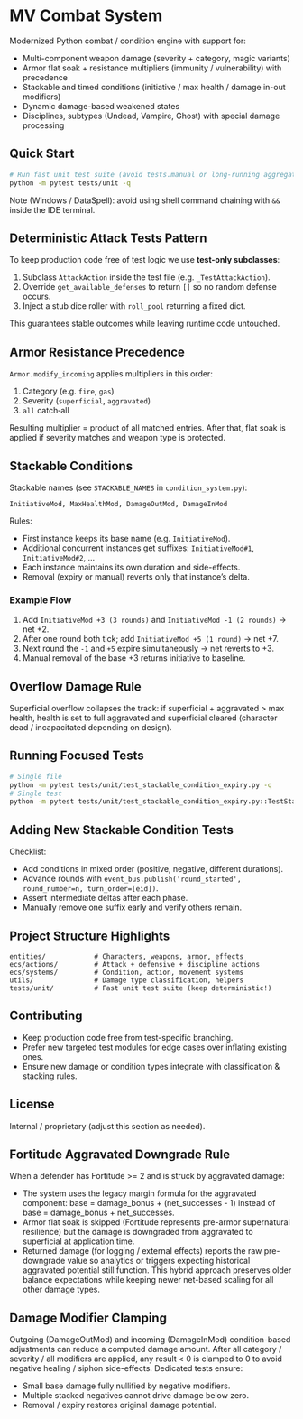 # MV Combat System

Modernized Python combat / condition engine with support for:
- Multi-component weapon damage (severity + category, magic variants)
- Armor flat soak + resistance multipliers (immunity / vulnerability) with precedence
- Stackable and timed conditions (initiative / max health / damage in-out modifiers)
- Dynamic damage-based weakened states
- Disciplines, subtypes (Undead, Vampire, Ghost) with special damage processing

## Quick Start
```bash
# Run fast unit test suite (avoid tests.manual or long-running aggregation)
python -m pytest tests/unit -q
```
Note (Windows / DataSpell): avoid using shell command chaining with `&&` inside the IDE terminal.

## Deterministic Attack Tests Pattern
To keep production code free of test logic we use **test-only subclasses**:
1. Subclass `AttackAction` inside the test file (e.g. `_TestAttackAction`).
2. Override `get_available_defenses` to return `[]` so no random defense occurs.
3. Inject a stub dice roller with `roll_pool` returning a fixed dict.

This guarantees stable outcomes while leaving runtime code untouched.

## Armor Resistance Precedence
`Armor.modify_incoming` applies multipliers in this order:
1. Category (e.g. `fire`, `gas`)
2. Severity (`superficial`, `aggravated`)
3. `all` catch‑all

Resulting multiplier = product of all matched entries. After that, flat soak is applied if severity matches and weapon type is protected.

## Stackable Conditions
Stackable names (see `STACKABLE_NAMES` in `condition_system.py`):
```
InitiativeMod, MaxHealthMod, DamageOutMod, DamageInMod
```
Rules:
- First instance keeps its base name (e.g. `InitiativeMod`).
- Additional concurrent instances get suffixes: `InitiativeMod#1`, `InitiativeMod#2`, ...
- Each instance maintains its own duration and side-effects.
- Removal (expiry or manual) reverts only that instance’s delta.

### Example Flow
1. Add `InitiativeMod +3 (3 rounds)` and `InitiativeMod -1 (2 rounds)` -> net +2.
2. After one round both tick; add `InitiativeMod +5 (1 round)` -> net +7.
3. Next round the `-1` and `+5` expire simultaneously -> net reverts to +3.
4. Manual removal of the base +3 returns initiative to baseline.

## Overflow Damage Rule
Superficial overflow collapses the track: if superficial + aggravated > max health, health is set to full aggravated and superficial cleared (character dead / incapacitated depending on design).

## Running Focused Tests
```bash
# Single file
python -m pytest tests/unit/test_stackable_condition_expiry.py -q
# Single test
python -m pytest tests/unit/test_stackable_condition_expiry.py::TestStackableExpiry::test_initiative_interleaved -q
```

## Adding New Stackable Condition Tests
Checklist:
- Add conditions in mixed order (positive, negative, different durations).
- Advance rounds with `event_bus.publish('round_started', round_number=n, turn_order=[eid])`.
- Assert intermediate deltas after each phase.
- Manually remove one suffix early and verify others remain.

## Project Structure Highlights
```
entities/            # Characters, weapons, armor, effects
ecs/actions/         # Attack + defensive + discipline actions
ecs/systems/         # Condition, action, movement systems
utils/               # Damage type classification, helpers
tests/unit/          # Fast unit test suite (keep deterministic!)
```

## Contributing
- Keep production code free from test-specific branching.
- Prefer new targeted test modules for edge cases over inflating existing ones.
- Ensure new damage or condition types integrate with classification & stacking rules.

## License
Internal / proprietary (adjust this section as needed).

## Fortitude Aggravated Downgrade Rule
When a defender has Fortitude >= 2 and is struck by aggravated damage:
- The system uses the legacy margin formula for the aggravated component: base = damage_bonus + (net_successes - 1) instead of base = damage_bonus + net_successes.
- Armor flat soak is skipped (Fortitude represents pre-armor supernatural resilience) but the damage is downgraded from aggravated to superficial at application time.
- Returned damage (for logging / external effects) reports the raw pre-downgrade value so analytics or triggers expecting historical aggravated potential still function.
This hybrid approach preserves older balance expectations while keeping newer net-based scaling for all other damage types.

## Damage Modifier Clamping
Outgoing (DamageOutMod) and incoming (DamageInMod) condition-based adjustments can reduce a computed damage amount. After all category / severity / all modifiers are applied, any result < 0 is clamped to 0 to avoid negative healing / siphon side-effects. Dedicated tests ensure:
- Small base damage fully nullified by negative modifiers.
- Multiple stacked negatives cannot drive damage below zero.
- Removal / expiry restores original damage potential.
